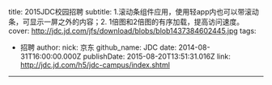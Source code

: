 title: 2015JDC校园招聘
subtitle: 1.滚动条组件应用，使用轻app内也可以带滚动条，可显示一屏之外的内容；2. 1倍图和2倍图的有序加载，提高访问速度。
cover: http://jdc.jd.com/jfs/download/blobs/blob1437384602445.jpg
tags:
  - 招聘
author:
  nick: 京东
  github_name: JDC
date: 2014-08-31T16:00:00.000Z
publishDate: 2015-08-20T13:51:31.016Z
link: http://jdc.jd.com/h5/jdc-campus/index.shtml
---